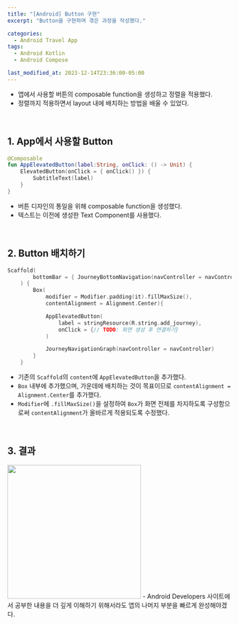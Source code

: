 ```yaml
---
title: "[Android] Button 구현"
excerpt: "Button을 구현하며 겪은 과정을 작성했다."

categories:
  - Android Travel App
tags:
  - Android Kotlin
  - Android Compose

last_modified_at: 2023-12-14T23:36:00-05:00
---
```


- 앱에서 사용할 버튼의 composable function을 생성하고 정렬을 적용했다.
- 정렬까지 적용하면서 layout 내에 배치하는 방법을 배울 수 있었다.

<br>

## 1. App에서 사용할 Button

```kotlin
@Composable
fun AppElevatedButton(label:String, onClick: () -> Unit) {
    ElevatedButton(onClick = { onClick() }) {
        SubtitleText(label)
    }
}
```

- 버튼 디자인의 통일을 위해 composable function을 생성했다.
- 텍스트는 이전에 생성한 Text Component를 사용했다.

<br>

## 2. Button 배치하기

```kotlin
Scaffold(
        bottomBar = { JourneyBottomNavigation(navController = navController)}
    ) {
        Box(
            modifier = Modifier.padding(it).fillMaxSize(),
            contentAlignment = Alignment.Center){

            AppElevatedButton(
                label = stringResource(R.string.add_journey),
                onClick = {// TODO: 화면 생성 후 연결하기}
            )

            JourneyNavigationGraph(navController = navController)
        }
    }
```

- 기존의 `Scaffold`의 `content`에 `AppElevatedButton`을 추가했다.
- `Box` 내부에 추가했으며, 가운데에 배치하는 것이 목표이므로 `contentAlignment = Alignment.Center`를 추가했다.
- `Modifier`에 `.fillMaxSize()`을 설정하여 `Box`가 화면 전체를 차지하도록 구성함으로써 `contentAlignment`가 올바르게 적용되도록 수정했다.

<br>

## 3. 결과

<img src="https://i.ibb.co/MDq28Ck/button-result.png" style="width: 300px" />
- Android Developers 사이트에서 공부한 내용을 더 깊게 이해하기 위해서라도 앱의 나머지 부분을 빠르게 완성해야겠다.
